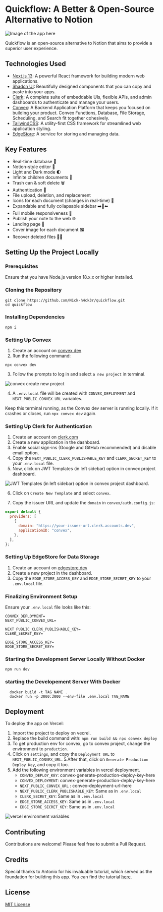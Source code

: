 # Quickflow: A Better & Open-Source Alternative to Notion

![Image of the app here](image.png)

Quickflow is an open-source alternative to Notion that aims to provide a superior user experience.

## Technologies Used

- [Next.js 13](https://nextjs.org/blog/next-13): A powerful React framework for building modern web applications.
- [Shadcn UI](https://ui.shadcn.com/): Beautifully designed components that you can copy and paste into your apps.
- [Clerk](https://clerk.com/): A complete suite of embeddable UIs, flexible APIs, and admin dashboards to authenticate and manage your users.
- [Convex](https://www.convex.dev/): A Backend Application Platform that keeps you focused on building your product. Convex Functions, Database, File Storage, Scheduling, and Search fit together cohesively.
- [TailwindCSS](https://tailwindcss.com/): A utility-first CSS framework for streamlined web application styling.
- [EdgeStore](https://edgestore.dev/): A service for storing and managing data.

## Key Features

- Real-time database 🔗
- Notion-style editor 📝
- Light and Dark mode 🌓
- Infinite children documents 🌲
- Trash can & soft delete 🗑️
- Authentication 🔐
- File upload, deletion, and replacement
- Icons for each document (changes in real-time) 🌠
- Expandable and fully collapsable sidebar ➡️🔀⬅️
- Full mobile responsiveness 📱
- Publish your note to the web 🌐
- Landing page 🛬
- Cover image for each document 🖼️
- Recover deleted files 🔄📄

## Setting Up the Project Locally

### Prerequisites

Ensure that you have Node.js version 18.x.x or higher installed.


### Cloning the Repository

```shell
git clone https://github.com/Nick-h4ck3r/quickflow.git
cd quickflow
```

### Installing Dependencies

```shell
npm i
```

### Setting Up Convex

1. Create an account on [convex.dev](https://www.convex.dev/)
2. Run the following command:

```shell
npx convex dev
```

3. Follow the prompts to log in and select `a new project` in terminal.

![convex create new project](image-3.png)

4. A `.env.local` file will be created with `CONVEX_DEPLOYMENT` and `NEXT_PUBLIC_CONVEX_URL` variables.

Keep this terminal running, as the Convex dev server is running locally. If it crashes or closes, run `npx convex dev` again.

### Setting Up Clerk for Authentication

1. Create an account on [clerk.com](https://clerk.com/)
2. Create a new application in the dashboard.
3. Enable social sign-ins (Google and GitHub recommended) and disable email option.
4. Copy the `NEXT_PUBLIC_CLERK_PUBLISHABLE_KEY` and `CLERK_SECRET_KEY` to your `.env.local` file.
5. Now, click on JWT Templates (in left sidebar) option in convex project dashboard.

![JWT Templates (in left sidebar) option in convex project dashboard.](image-2.png)

6. Click on `Create New Template` and select `convex`.

7. Copy the issuer URL and update the `domain` in `convex/auth.config.js`:

```javascript
export default {
  providers: [
    {
      domain: "https://your-issuer-url.clerk.accounts.dev",
      applicationID: "convex",
    },
  ],
};
```

### Setting Up EdgeStore for Data Storage

1. Create an account on [edgestore.dev](https://edgestore.dev/)
2. Create a new project in the dashboard.
3. Copy the `EDGE_STORE_ACCESS_KEY` and `EDGE_STORE_SECRET_KEY` to your `.env.local` file.

### Finalizing Environment Setup

Ensure your `.env.local` file looks like this:

```
CONVEX_DEPLOYMENT=
NEXT_PUBLIC_CONVEX_URL=

NEXT_PUBLIC_CLERK_PUBLISHABLE_KEY=
CLERK_SECRET_KEY=

EDGE_STORE_ACCESS_KEY=
EDGE_STORE_SECRET_KEY=
```

### Starting the Development Server Locally Without Docker

```shell
npm run dev
```
### starting the Developement Server With Docker

```
  docker build -t TAG_NAME .
  docker run -p 3000:3000 --env-file .env.local TAG_NAME
```

## Deployment

To deploy the app on Vercel:

1. Import the project to deploy on vecrel.
2. Replace the build command with: `npm run build && npx convex deploy`
3. To get production env for convex, go to convex project, change the environment to `production`.
4. Click on `settings`, and copy the `Deployment URL` to `NEXT_PUBLIC_CONVEX_URL`.
5.After that, click on `Generate Production Deploy Key`, and copy it too.
6. Add the following environment variables in vercel deployment.
   - `CONVEX_DEPLOY_KEY`: convex-generate-production-deploy-key-here
   - `CONVEX_DEPLOYMENT`: convex-generate-production-deploy-key-here
   - `NEXT_PUBLIC_CONVEX_URL` : convex-deployment-url-here
   - `NEXT_PUBLIC_CLERK_PUBLISHABLE_KEY`: Same as in `.env.local`
   - `CLERK_SECRET_KEY`: Same as in `.env.local`
   - `EDGE_STORE_ACCESS_KEY`: Same as in `.env.local`
   - `EDGE_STORE_SECRET_KEY`: Same as in `.env.local`

![vercel environment variables](image-4.png)

## Contributing

Contributions are welcome! Please feel free to submit a Pull Request.

## Credits

Special thanks to Antonio for his invaluable tutorial, which served as the foundation for building this app. You can find the tutorial [here](https://youtu.be/0OaDyjB9Ib8?si=D38xIsi46hG7M2sC).

## License

[MIT License](LICENSE)
